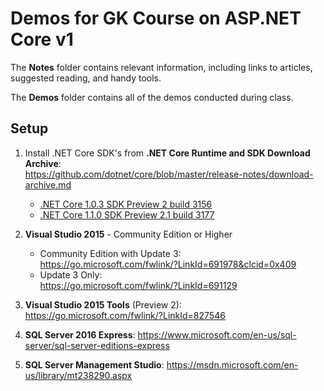# Demos for GK Course on ASP.NET Core v1

The **Notes** folder contains relevant information, including links to articles, 
suggested reading, and handy tools.

The **Demos** folder contains all of the demos conducted during class.

## Setup

1. Install .NET Core SDK's from **.NET Core Runtime and SDK Download Archive**:  
    <https://github.com/dotnet/core/blob/master/release-notes/download-archive.md>
    - [.NET Core 1.0.3 SDK Preview 2 build 3156](https://github.com/dotnet/core/blob/master/release-notes/download-archives/1.0.3-preview2-download.md)
    - [.NET Core 1.1.0 SDK Preview 2.1 build 3177](https://github.com/dotnet/core/blob/master/release-notes/download-archives/1.1-preview2.1-download.md)

2. **Visual Studio 2015** - Community Edition or Higher
    - Community Edition with Update 3:  
      <https://go.microsoft.com/fwlink/?LinkId=691978&clcid=0x409>
    - Update 3 Only:  
   <https://go.microsoft.com/fwlink/?LinkId=691129>

3. **Visual Studio 2015 Tools** (Preview 2):  
   <https://go.microsoft.com/fwlink/?LinkId=827546>

4. **SQL Server 2016 Express**: <https://www.microsoft.com/en-us/sql-server/sql-server-editions-express>

5. **SQL Server Management Studio**: <https://msdn.microsoft.com/en-us/library/mt238290.aspx>

